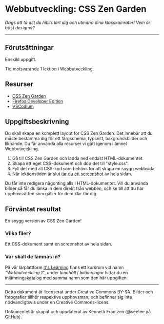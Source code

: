 # Webbutveckling: CSS Zen Garden

_Dags att ta allt du hitills lärt dig och utmana dina klasskamrater! Vem är bäst designer?_  

---

## Förutsättningar

Enskild uppgift.   

Tid motsvarande 1 lektion i Webbutveckling.   

## Resurser

* [CSS Zen Garden](http://csszengarden.com/)   
* [Firefox Developer Edition](https://www.mozilla.org/sv-SE/firefox/developer/)
* [VSCodium](https://vscodium.com/)   

## Uppgiftsbeskrivning

Du skall skapa en komplett layout för CSS Zen Garden. Det innebär att du måste bestämma dig för ett färgschema, typsnitt, bakgrundsbilder och liknande. Du får använda alla resurser vi gått igenom i ämnet Webbutveckling. 

1) Gå till CSS Zen Garden och ladda ned endast HTML-dokumentet.   
2) Skapa ett eget CSS-dokument och döp det till "style.css".  
3) Fyll det med all CSS-kod som behövs för att skapa en snygg webbsida! 
4) När lektionstiden är slut [tar du ett screenshot](https://support.mozilla.org/en-US/kb/take-screenshots-firefox) av hela sidan.   

Du får inte redigera någonting alls i HTML-dokumentet. Vill du använda bilder så får du länka in dem direkt från webben, och se till att du har upphovsrätten som gäller för dem klar för dig.   

## Förväntat resultat

En snygg version av CSS Zen Garden!    

### Vilka filer?

Ett CSS-dokument samt en screenshot av hela sidan.   

### Var skall de lämnas in?

På vår lärplattform [It's Learning](https://stenungsund.itslearning.com/) finns ett kursrum vid namn _"Webbutveckling 1"_, under _Innehåll_ / _Inlämningar_ hittar du en inlämningskatalog med samma namn som den här uppgiften.

---

Detta dokument är licenserat under Creative Commons BY-SA. Bilder och fotografier tillhör respektive upphovsman, och befinner sig inte nödvändigtsvis under en Creative Commons-licens.

Dokumentet är skapat och uppdaterat av Kenneth Frantzen (@seetee på GitHub).
